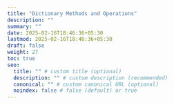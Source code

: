 ```yaml
---
title: "Dictionary Methods and Operations"
description: ""
summary: ""
date: 2025-02-16T18:46:36+05:30
lastmod: 2025-02-16T18:46:36+05:30
draft: false
weight: 27
toc: true
seo:
  title: "" # custom title (optional)
  description: "" # custom description (recommended)
  canonical: "" # custom canonical URL (optional)
  noindex: false # false (default) or true
---
```

